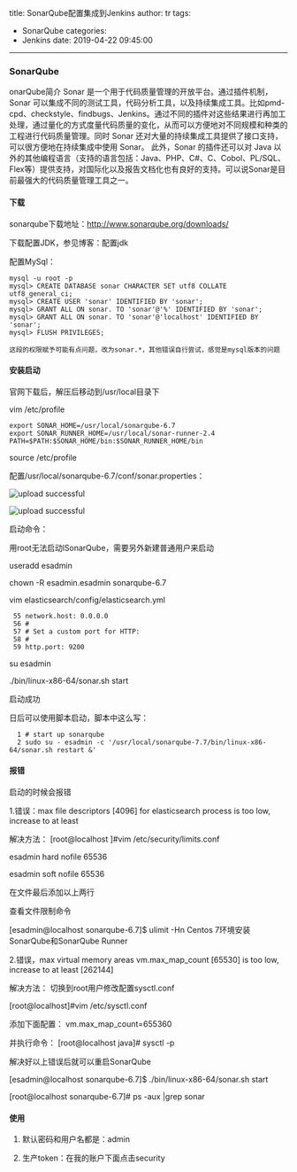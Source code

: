 title: SonarQube配置集成到Jenkins
author: tr
tags:
  - SonarQube
categories:
  - Jenkins
date: 2019-04-22 09:45:00
---
### SonarQube

onarQube简介
Sonar 是一个用于代码质量管理的开放平台。通过插件机制，Sonar 可以集成不同的测试工具，代码分析工具，以及持续集成工具。比如pmd-cpd、checkstyle、findbugs、Jenkins。通过不同的插件对这些结果进行再加工处理，通过量化的方式度量代码质量的变化，从而可以方便地对不同规模和种类的工程进行代码质量管理。同时 Sonar 还对大量的持续集成工具提供了接口支持，可以很方便地在持续集成中使用 Sonar。
此外，Sonar 的插件还可以对 Java 以外的其他编程语言（支持的语言包括：Java、PHP、C#、C、Cobol、PL/SQL、Flex等）提供支持，对国际化以及报告文档化也有良好的支持。可以说Sonar是目前最强大的代码质量管理工具之一。

<!--more-->

#### 下载

sonarqube下载地址：http://www.sonarqube.org/downloads/

下载配置JDK，参见博客：配置jdk

配置MySql：

```
mysql -u root -p
mysql> CREATE DATABASE sonar CHARACTER SET utf8 COLLATE utf8_general_ci;
mysql> CREATE USER 'sonar' IDENTIFIED BY 'sonar';
mysql> GRANT ALL ON sonar. TO 'sonar'@'%' IDENTIFIED BY 'sonar';
mysql> GRANT ALL ON sonar. TO 'sonar'@'localhost' IDENTIFIED BY 'sonar';
mysql> FLUSH PRIVILEGES;

这段的权限赋予可能有点问题，改为sonar.*，其他错误自行尝试，感觉是mysql版本的问题
```
#### 安装启动

官网下载后，解压后移动到/usr/local目录下

vim /etc/profile
```
export SONAR_HOME=/usr/local/sonarqube-6.7
export SONAR_RUNNER_HOME=/usr/local/sonar-runner-2.4
PATH=$PATH:$SONAR_HOME/bin:$SONAR_RUNNER_HOME/bin
```

source /etc/profile

配置/usr/local/sonarqube-6.7/conf/sonar.properties：

![upload successful](/images/pasted-1.png)


![upload successful](/images/pasted-2.png)

启动命令：

用root无法启动lSonarQube，需要另外新建普通用户来启动

useradd esadmin

chown -R esadmin.esadmin sonarqube-6.7

vim elasticsearch/config/elasticsearch.yml

```
 55 network.host: 0.0.0.0
 56 #
 57 # Set a custom port for HTTP:
 58 #
 59 http.port: 9200

```

su esadmin

./bin/linux-x86-64/sonar.sh start


启动成功

日后可以使用脚本启动，脚本中这么写：
```
  1 # start up sonarqube
  2 sudo su - esadmin -c '/usr/local/sonarqube-7.7/bin/linux-x86-64/sonar.sh restart &'

```
#### 报错

启动的时候会报错

1.错误：max file descriptors [4096] for elasticsearch process is too low, increase to at least

解决方法：
[root@localhost ]#vim /etc/security/limits.conf

esadmin hard nofile 65536

esadmin soft nofile 65536

在文件最后添加以上两行

查看文件限制命令

[esadmin@localhost sonarqube-6.7]$ ulimit -Hn
Centos 7环境安装SonarQube和SonarQube Runner

2.错误，max virtual memory areas vm.max_map_count [65530] is too low, increase to at least [262144]

解决方法：
切换到root用户修改配置sysctl.conf

[root@localhost]#vim /etc/sysctl.conf

添加下面配置：
vm.max_map_count=655360

并执行命令：
[root@localhost java]# sysctl -p

解决好以上错误后就可以重启SonarQube

[esadmin@localhost sonarqube-6.7]$ ./bin/linux-x86-64/sonar.sh start

[root@localhost sonarqube-6.7]# ps -aux |grep sonar

#### 使用

1. 默认密码和用户名都是：admin

2. 生产token：在我的账户下面点击security